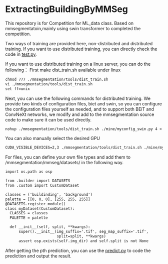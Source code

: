 # ExtractingBuildingByMMSeg
This repository is for Competition for ML_data class. Based on mmsegmentatoin,mainly using swin transformer to completed the competition.

Two ways of training are provided here, non-distributed and distributed training. If you want to use distributed training, you can directly check the code in [test.py](/mine/test.py).

If you want to use distributed training on a linux server, you can do the following：
First make dist_train.sh available under linux
```latex
chmod 777 ./mmsegmentation/tools/dist_train.sh
vi ./mmsegmentation/tools/dist_train.sh
set ff=unix
```
Next, you can use the following commands for distributed training. We provide two kinds of configuration files, biet and swin, so you can configure the configuration files yourself as needed, and to support both BEiT and ConvNeXt networks, we modify and add to the mmsegmentation source code to make sure it can be used directly.
```latex
nohup ./mmsegmentation/tools/dist_train.sh ./mine/myconfig_swin.py 4 > hehe.log 2>&1 &
```
You can also manually select the desired GPU
```latex
CUDA_VISIBLE_DEVICES=2,3 ./mmsegmentation/tools/dist_train.sh ./mine/myconfig_biet.py 2
```

For files, you can define your own file types and add them to /mmsegmentation/mmseg/datasets/ in the following way.
```latex
import os.path as osp

from .builder import DATASETS
from .custom import CustomDataset

classes = ('buildinding', 'background')
palette = [[0, 0, 0], [255, 255, 255]]
@DATASETS.register_module()
class myDataset(CustomDataset):
  CLASSES = classes
  PALETTE = palette

  def __init__(self, split, **kwargs):
      super().__init__(img_suffix='.tif', seg_map_suffix='.tif',
                       split=split, **kwargs)
      assert osp.exists(self.img_dir) and self.split is not None
```

After getting the pth prediction, you can use the [predict.py](/mine/predict.py) to code the prediction and output the result.
